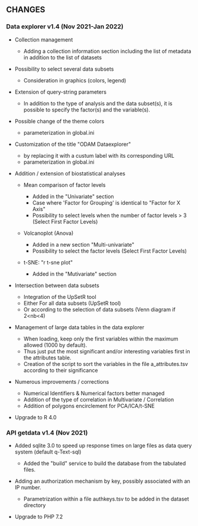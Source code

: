 ## CHANGES

### Data explorer v1.4 (Nov 2021-Jan 2022)

* Collection management
    * Adding a collection information section including the list of metadata in addition to the list of datasets

* Possibility to select several data subsets
    * Consideration in graphics (colors, legend)

* Extension of query-string parameters
    * In addition to the type of analysis and the data subset(s), it is possible to specify the factor(s) and the variable(s).

* Possible change of the theme colors
    * parameterization in global.ini

* Customization of the title "ODAM Dataexplorer"
    * by replacing it with a custum label with its corresponding URL 
    * parameterization in global.ini

* Addition / extension of biostatistical analyses
    * Mean comparison of factor levels
        * Added in the "Univariate" section 
        * Case where 'Factor for Grouping' is identical to "Factor for X Axis"
        * Possibility to select levels when the number of factor levels > 3 (Select First Factor Levels)
   
    * Volcanoplot (Anova)
        * Added in a new section "Multi-univariate"
        * Possibility to select the factor levels (Select First Factor Levels)
   
    * t-SNE: "r t-sne plot"
        * Added in the "Mutivariate" section

* Intersection between data subsets
    * Integration of the UpSetR tool
    * Either For all data subsets (UpSetR tool)
    *  Or  according to the selection of data subsets  (Venn diagram if 2<nb<4)

* Management of large data tables in the data explorer
    * When loading, keep only the first variables within the maximum allowed (1000 by default).
    * Thus just put the most significant and/or interesting variables first in the attributes table.
    * Creation of the script to sort the variables in the file a_attributes.tsv according to their significance

* Numerous improvements / corrections
    * Numerical Identifiers & Numerical  factors better managed
    * Addition of the type of correlation in Multivariate / Correlation
    * Addition of polygons encirclement for PCA/ICA/t-SNE

* Upgrade to R 4.0

### API getdata v1.4 (Nov 2021)

* Added sqlite 3.0 to speed up response times on large files as data query system (default q-Text-sql)
    * Added the "build" service to build the database from the tabulated files.

* Adding an authorization mechanism by key, possibly associated with an IP number.
    * Parametrization within a file authkeys.tsv to be added in the dataset directory

* Upgrade to PHP 7.2
